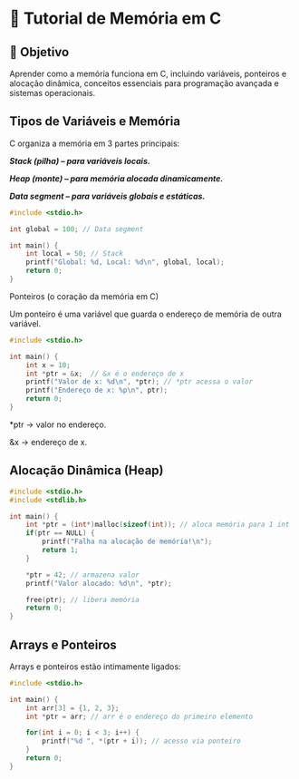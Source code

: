 # 🧠 Tutorial de Memória em C

## 🎯 Objetivo

Aprender como a memória funciona em C, incluindo variáveis, ponteiros e alocação dinâmica, conceitos essenciais para programação avançada e sistemas operacionais.

## Tipos de Variáveis e Memória

C organiza a memória em 3 partes principais:

***Stack (pilha) – para variáveis locais.***

***Heap (monte) – para memória alocada dinamicamente.***

***Data segment – para variáveis globais e estáticas.***

```C
#include <stdio.h>

int global = 100; // Data segment

int main() {
    int local = 50; // Stack
    printf("Global: %d, Local: %d\n", global, local);
    return 0;
}

```

Ponteiros (o coração da memória em C)

Um ponteiro é uma variável que guarda o endereço de memória de outra variável.
```C
#include <stdio.h>

int main() {
    int x = 10;
    int *ptr = &x;  // &x é o endereço de x
    printf("Valor de x: %d\n", *ptr); // *ptr acessa o valor
    printf("Endereço de x: %p\n", ptr);
    return 0;
}
```

*ptr → valor no endereço.

&x → endereço de x.

## Alocação Dinâmica (Heap)
```C
#include <stdio.h>
#include <stdlib.h>

int main() {
    int *ptr = (int*)malloc(sizeof(int)); // aloca memória para 1 int
    if(ptr == NULL) {
        printf("Falha na alocação de memória!\n");
        return 1;
    }

    *ptr = 42; // armazena valor
    printf("Valor alocado: %d\n", *ptr);

    free(ptr); // libera memória
    return 0;
}
```

## Arrays e Ponteiros

Arrays e ponteiros estão intimamente ligados:
```C
#include <stdio.h>

int main() {
    int arr[3] = {1, 2, 3};
    int *ptr = arr; // arr é o endereço do primeiro elemento

    for(int i = 0; i < 3; i++) {
        printf("%d ", *(ptr + i)); // acesso via ponteiro
    }
    return 0;
}
```
